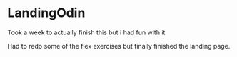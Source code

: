 # LandingOdin

Took a week to actually finish this but i had fun with it

Had to redo some of the flex exercises but finally finished the landing page.
